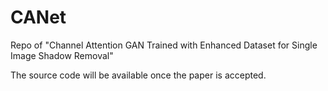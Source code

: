 # CANet
Repo of "Channel Attention GAN Trained with Enhanced Dataset for Single Image Shadow Removal"

The source code will be available once the paper is accepted.
